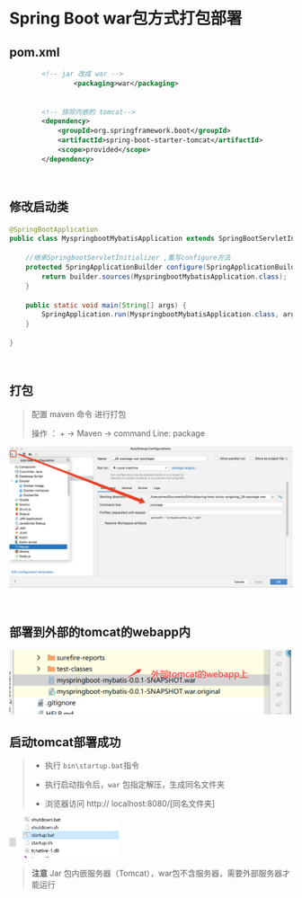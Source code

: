 # Spring Boot  war包方式打包部署

## **pom.xml**

```xml
        <!-- jar 改成 war -->
				<packaging>war</packaging>


        <!-- 排除内嵌的 tomcat-->
        <dependency>
            <groupId>org.springframework.boot</groupId>
            <artifactId>spring-boot-starter-tomcat</artifactId>
            <scope>provided</scope>
        </dependency>

```

<br>







## **修改启动类**

```java
@SpringBootApplication
public class MyspringbootMybatisApplication extends SpringBootServletInitializer {

    //继承SpringbootServletInitializer ,重写configure方法
    protected SpringApplicationBuilder configure(SpringApplicationBuilder builder) {
        return builder.sources(MyspringbootMybatisApplication.class);
    }

    public static void main(String[] args) {
        SpringApplication.run(MyspringbootMybatisApplication.class, args);
    }

}

```

<br>



## **打包**

> 配置 maven 命令 进行打包 
>
> 操作 ： +   ->    Maven   ->  command Line: package



![image-20210831150739705](../img/image-20210831150739705.png)



<br>



## **部署到外部的tomcat的webapp内**

<img src="../img/image-20200629195656565.png" alt="image-20200629195656565" style="zoom:50%;" />



<br>

## **启动tomcat部署成功**

> - 执行 `bin\startup.bat`指令
>
> - 执行启动指令后，`war` 包指定解压，生成同名文件夹 
> - 浏览器访问 http:// localhost:8080/[同名文件夹]

<img src="../img/image-20200629195757542.png" alt="image-20200629195757542" style="zoom:33%;" />



<br>

> **注意**
> Jar 包内嵌服务器（Tomcat），war包不含服务器，需要外部服务器才能运行



<br>
<br>

<br>